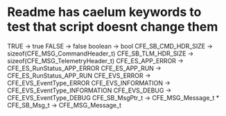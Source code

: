 # Readme has caelum keywords to test that script doesnt change them

TRUE -> true
FALSE -> false
boolean -> bool
CFE_SB_CMD_HDR_SIZE -> sizeof(CFE_MSG_CommandHeader_t)
CFE_SB_TLM_HDR_SIZE -> sizeof(CFE_MSG_TelemetryHeader_t)
CFE_ES_APP_ERROR -> CFE_ES_RunStatus_APP_ERROR
CFE_ES_APP_RUN -> CFE_ES_RunStatus_APP_RUN
CFE_EVS_ERROR -> CFE_EVS_EventType_ERROR
CFE_EVS_INFORMATION -> CFE_EVS_EventType_INFORMATION
CFE_EVS_DEBUG -> CFE_EVS_EventType_DEBUG
CFE_SB_MsgPtr_t -> CFE_MSG_Message_t *
CFE_SB_Msg_t -> CFE_MSG_Message_t
